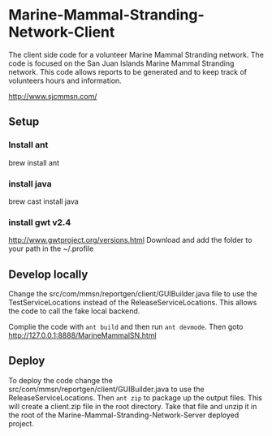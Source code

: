 # Marine-Mammal-Stranding-Network-Client
The client side code for a volunteer Marine Mammal Stranding network. 
The code is focused on the San Juan Islands Marine Mammal Stranding network. 
This code allows reports to be generated and to keep track of volunteers hours and information.

http://www.sjcmmsn.com/

## Setup

### Install ant
brew install ant

### install java
brew cast install java

### install gwt v2.4

http://www.gwtproject.org/versions.html
Download and add the folder to your path in the ~/.profile

## Develop locally

Change the src/com/mmsn/reportgen/client/GUIBuilder.java file to use the TestServiceLocations instead of the ReleaseServiceLocations. 
This allows the code to call the fake local backend. 

Complie the code with `ant build` and then run `ant devmode`. Then goto http://127.0.0.1:8888/MarineMammalSN.html


## Deploy 

To deploy the code change the src/com/mmsn/reportgen/client/GUIBuilder.java to use the ReleaseServiceLocations.
Then `ant zip` to package up the output files. This will create a client.zip file in the root directory. 
Take that file and unzip it in the root of the Marine-Mammal-Stranding-Network-Server deployed project.
